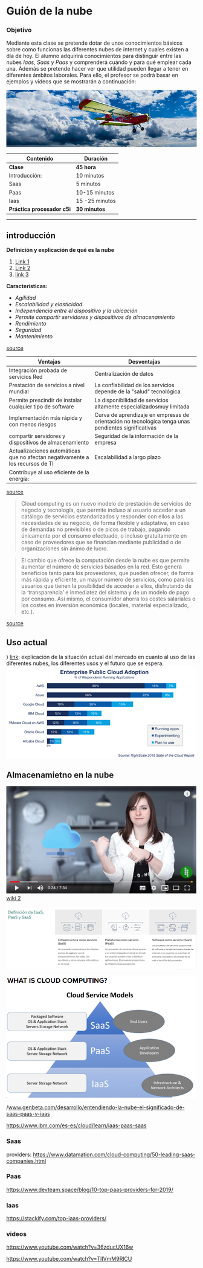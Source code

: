 # Guión de la nube

### Objetivo

Mediante esta clase se pretende dotar de unos conocimientos básicos sobre como funcionas las diferentes nubes de internet y cuales existen a día de hoy. El alumno adquirirá conocimientos para distinguir entre las nubes *Iaas, Saas y Paas* y comprenderá cuándo y para qué emplear cada una. Además se pretende hacer ver que utilidad pueden llegar a tener en diferentes ámbitos laborales. Para ello, el profesor se podrá basar en ejemplos y videos que se mostrarán a continuación:


![alt text](la_nube_intro.jpg)

| Contenido | Duración |
| ----- | ----- |
| **Clase** | **45 hora** |
| Introducción: | 10 minutos |
|	Saas | 5 minutos |
|	Paas | 10-15 minutos |
| Iaas | 15 -25 minutos |
| **Práctica procesador c5i** | **30 minutos** |

***

## introducción

**Definición y explicación de qué es la nube**

1. [Link 1](http://diccionario.raing.es/es/lema/computaci%C3%B3n-en-la-nube)
2. [Link 2]()
3. [link 3](https://es.wikipedia.org/wiki/Computaci%C3%B3n_en_la_nube)


**Características:**

+ *Agilidad*
+ *Escalabilidad y elasticidad*
+ *Independencia entre el dispositivo y la ubicación*
+ *Permite compartir servidores y dispositivos de almacenamiento*
+ *Rendimiento*
+ *Seguridad*
+ *Mantenimiento*

[source](https://es.wikipedia.org/wiki/Computaci%C3%B3n_en_la_nube)

| **Ventajas** | **Desventajas** |
| ----- | ----- |
|  Integración probada de servicios Red |  Centralización de datos  |
| Prestación de servicios a nivel mundial | La confiabilidad de los servicios depende de la "salud" tecnológica |
|	Permite prescindir de instalar cualquier tipo de software  | La disponibilidad de servicios altamente especializadosmuy limitada |
|	Implementación más rápida y con menos riesgos | Curva de aprendizaje en empresas de orientación no tecnológica tenga unas pendientes significativas |
| compartir servidores y dispositivos de almacenamiento | Seguridad de la información de la empresa  |
| Actualizaciones automáticas que no afectan negativamente a los recursos de TI | Escalabilidad a largo plazo |
| Contribuye al uso eficiente de la energía: |  |

[source](https://es.wikipedia.org/wiki/Computaci%C3%B3n_en_la_nube)


> Cloud computing es un nuevo modelo de prestación de servicios de negocio y tecnología, que permite incluso al usuario acceder a un catálogo de servicios estandarizados y responder con ellos a las necesidades de su negocio, de forma flexible y adaptativa, en caso de demandas no previsibles o de picos de trabajo, pagando únicamente por el consumo efectuado, o incluso gratuitamente en caso de proveedores que se financian mediante publicidad o de organizaciones sin ánimo de lucro.

>El cambio que ofrece la computación desde la nube es que permite aumentar el número de servicios basados en la red. Esto genera beneficios tanto para los proveedores, que pueden ofrecer, de forma más rápida y eficiente, un mayor número de servicios, como para los usuarios que tienen la posibilidad de acceder a ellos, disfrutando de la ‘transparencia’ e inmediatez del sistema y de un modelo de pago por consumo. Así mismo, el consumidor ahorra los costes salariales o los costes en inversión económica (locales, material especializado, etc.).

[source](https://es.wikipedia.org/wiki/Computaci%C3%B3n_en_la_nube)

## Uso actual
)
[link](https://www.zdnet.com/article/top-cloud-providers-2018-how-aws-microsoft-google-ibm-oracle-alibaba-stack-up/): explicación de la situación actual del mercado en cuanto al uso de las diferentes nubes, los diferentes usos y el futuro que se espera.
![alt text](usos_de_nubes.png)

## Almacenamietno en la nube

[![IMAGE ALT TEXT HERE](video_almacenamiento_en_la_nube.PNG)](https://www.youtube.com/watch?v=3nFZj3bB9g8)
[wiki 2](https://es.wikipedia.org/wiki/Almacenamiento_en_nube)

![Alt text](Isaas_Paas_Saas.PNG)

![Alt text](Piramide%20Saas_Isaas_Paas.PNG)


/www.genbeta.com/desarrollo/entendiendo-la-nube-el-significado-de-saas-paas-y-iaas

https://www.ibm.com/es-es/cloud/learn/iaas-paas-saas


### Saas

providers: https://www.datamation.com/cloud-computing/50-leading-saas-companies.html

### Paas

https://www.devteam.space/blog/10-top-paas-providers-for-2019/


### Iaas

https://stackify.com/top-iaas-providers/

### videos

https://www.youtube.com/watch?v=36zducUX16w

https://www.youtube.com/watch?v=TIIVmM9RlCU
